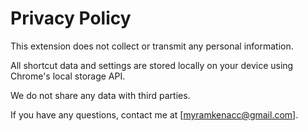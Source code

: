 # Privacy Policy

This extension does not collect or transmit any personal information.

All shortcut data and settings are stored locally on your device using Chrome's local storage API.

We do not share any data with third parties.

If you have any questions, contact me at [myramkenacc@gmail.com].
